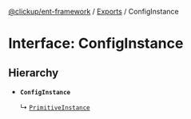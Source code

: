 [@clickup/ent-framework](../README.md) / [Exports](../modules.md) / ConfigInstance

# Interface: ConfigInstance

## Hierarchy

- **`ConfigInstance`**

  ↳ [`PrimitiveInstance`](PrimitiveInstance.md)
